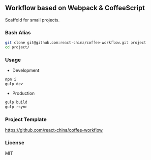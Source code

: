 
Workflow based on Webpack & CoffeeScript
----

Scaffold for small projects.

### Bash Alias

```bash
git clone git@github.com:react-china/coffee-workflow.git project
cd project/
```

### Usage

* Development

```bash
npm i
gulp dev
```

* Production

```bash
gulp build
gulp rsync
```

### Project Template

https://github.com/react-china/coffee-workflow

### License

MIT
